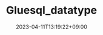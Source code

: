 ---
title: "Gluesql_datatype"
description: 
date: 2023-04-11T13:19:22+09:00
image: 
math: 
license: 
hidden: false
comments: true
draft: true
---